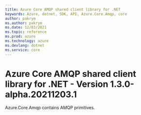 ```yaml
---
title: Azure Core AMQP shared client library for .NET
keywords: Azure, dotnet, SDK, API, Azure.Core.Amqp, core
author: pakrym
ms.author: pakrym
ms.date: 12/03/2021
ms.topic: reference
ms.prod: azure
ms.technology: azure
ms.devlang: dotnet
ms.service: core
---
```


# Azure Core AMQP shared client library for .NET - Version 1.3.0-alpha.20211203.1 


Azure.Core.Amqp contains AMQP primitives. 

